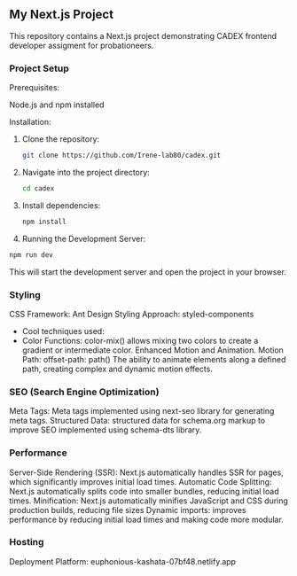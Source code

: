 ## My Next.js Project

This repository contains a Next.js project demonstrating CADEX frontend developer assigment for probationeers.

### Project Setup

Prerequisites:

Node.js and npm installed

Installation:

1. Clone the repository:
   ```bash
   git clone https://github.com/Irene-lab80/cadex.git
   ```
2. Navigate into the project directory:
   ```bash
   cd cadex
   ```
3. Install dependencies:
   ```bash
   npm install
   ```
4. Running the Development Server:

```bash
npm run dev
```

This will start the development server and open the project in your browser.

### Styling

CSS Framework: Ant Design
Styling Approach: styled-components

- Cool techniques used:
- Color Functions: color-mix() allows mixing two colors to create a gradient or intermediate color.
  Enhanced Motion and Animation. Motion Path: offset-path: path() The ability to animate elements along a defined path, creating complex and dynamic motion effects.

### SEO (Search Engine Optimization)

Meta Tags: Meta tags implemented using next-seo library for generating meta tags.
Structured Data: structured data for schema.org markup to improve SEO implemented using schema-dts library.

### Performance

Server-Side Rendering (SSR): Next.js automatically handles SSR for pages, which significantly improves initial load times.
Automatic Code Splitting: Next.js automatically splits code into smaller bundles, reducing initial load times.
Minification: Next.js automatically minifies JavaScript and CSS during production builds, reducing file sizes
Dynamic imports: improves performance by reducing initial load times and making code more modular.

### Hosting

Deployment Platform: euphonious-kashata-07bf48.netlify.app
